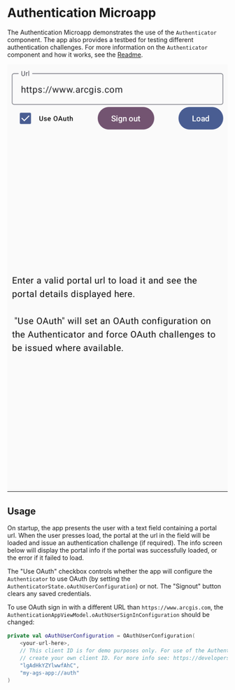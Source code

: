 # Authentication Microapp

The Authentication Microapp demonstrates the use of the `Authenticator` component. The app also provides a testbed for testing different authentication challenges. For more information on the `Authenticator` component and how it works, see the [Readme](../../toolkit/authentication/README.md).

![](screenshot.png)

## Usage

On startup, the app presents the user with a text field containing a portal url. When the user presses load, the portal at the url in the field will be loaded and issue an authentication challenge (if required). The info screen below will display the portal info if the portal was successfully loaded, or the error if it failed to load.

The "Use OAuth" checkbox controls whether the app will configure the `Authenticator` to use OAuth (by setting the `AuthenticatorState.oAuthUserConfiguration`) or not. The "Signout" button clears any saved credentials.

To use OAuth sign in with a different URL than `https://www.arcgis.com`, the `AuthenticationAppViewModel.oAuthUserSignInConfiguration` should be changed:

```kotlin
private val oAuthUserConfiguration = OAuthUserConfiguration(
	<your-url-here>,
	// This client ID is for demo purposes only. For use of the Authenticator in your own app,
	// create your own client ID. For more info see: https://developers.arcgis.com/documentation/mapping-apis-and-services/security/tutorials/register-your-application/
	"lgAdHkYZYlwwfAhC",
	"my-ags-app://auth"
)
```


